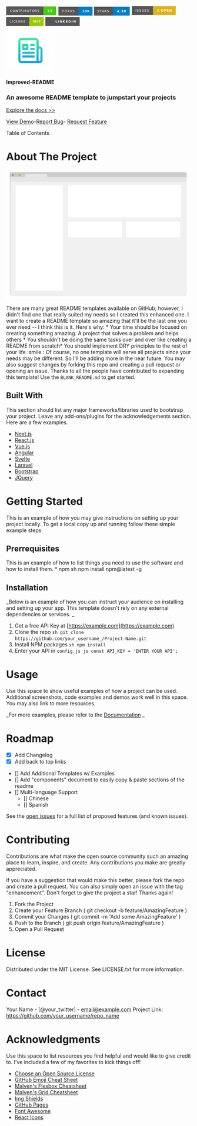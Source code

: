 ![Contributors](contributors.PNG)
![Forks](Forks.PNG)
![STARS](stars.PNG)
![Issues](issuesPNG.PNG)
![License](liocense.PNG)
![LINKEDIN](linkedin.PNG)


![README](Readme.PNG)
#### Improved-README
### An awesome README template to jumpstart your projects

[Explore the docs >>](https://github.com/)

[View Demo](https://github.com/)-[Report Bug](https://github.com/)- [Request Feature](https://github.com/)

Table of Contents

# About The Project
![Project](project.PNG)

There are many great README templates available on GitHub; however, I didn't find one that really suited my needs so I created this enhanced one. I want to create a
README template so amazing that it'll be the last one you ever need -- I think this is it.
Here's why: * Your time should be focused on creating something amazing. A project that solves a problem and helps others * You shouldn't be doing the same tasks
over and over like creating a README from scratch* You should implement DRY principles to the rest of your life :smile :
Of course, no one template will serve all projects since your needs may be different. So I'll be adding more in the near future. You may also suggest changes by forking
this repo and creating a pull request or opening an issue. Thanks to all the people have contributed to expanding this template!
Use the ```BLANK_README.md``` to get started.

## Built With 
This section should list any major frameworks/libraries used to bootstrap your project. Leave any add-ons/plugins for the acknowledgements section. Here are a few
examples.

- [Next.js](https://nextjs.org/)
- [React.js](https://reactjs.org/)
- [Vue.js](https://vuejs.org/)
- [Angular](https://angular.io/)
- [Svelte](https://svelte.dev/)
- [Laravel](https://laravel.com/)
- [Bootstrap](https://getbootstrap.com/)
- [JQuery](https://jquery.com/)

# Getting Started
This is an example of how you may give instructions on setting up your project locally. To get a local copy up and running follow these simple example steps.

## Prerrequisites
This is an example of how to list things you need to use the software and how to install them. * npm sh npm install npm@latest -g

## Installation

_Below is an example of how you can instruct your audience on installing and setting up your app. This template doesn't rely on any external dependencies or services.
_

1. Get a free API Key at [https://example.com](https://example.com)
2. Clone the repo ```sh git clone https://github.com/your_username_/Project-Name.git```
3. Install NPM packages ```sh npm install```
4. Enter your API in ```config.js js const API_KEY = 'ENTER YOUR API';```

# Usage

Use this space to show useful examples of how a project can be used. Additional screenshots, code examples and demos work well in this space. You may also link
to more resources.

_For more examples, please refer to the [Documentation](https://example.com/)
_

# Roadmap 

- [x] Add Changelog
- [x] Add back to top links
- [] Add Additional Templates w/ Examples
- [] Add "components" document to easily copy & paste sections of the readme
- [] Multi-language Support
    - [] Chinese
    - [] Spanish
    
See the [open issues](https://github.com/othneildrew/Best-README-Template/issues) for a full list of proposed features (and known issues).

# Contributing
Contributions are what make the open source community such an amazing place to learn, inspire, and create. Any contributions you make are greatly appreciated.

If you have a suggestion that would make this better, please fork the repo and create a pull request. You can also simply open an issue with the tag "enhancement".
Don't forget to give the project a star! Thanks again!

1. Fork the Project
2. Create your Feature Branch ( git checkout -b feature/AmazingFeature )
3. Commit your Changes ( git commit -m 'Add some AmazingFeature' )
4. Push to the Branch ( git push origin feature/AmazingFeature )
5. Open a Pull Request

# License
Distributed under the MIT License. See LICENSE.txt for more information.

# Contact
Your Name - [@your_twitter] - email@example.com
Project Link: https://github.com/your_username/repo_name

# Acknowledgments
Use this space to list resources you find helpful and would like to give credit to. I've included a few of my favorites to kick things off!
- [Choose an Open Source License](https://choosealicense.com/)
- [GitHub Emoji Cheat Sheet](https://www.webfx.com/tools/emoji-cheat-sheet/)
- [Malven's Flexbox Cheatsheet](https://flexbox.malven.co/)
- [Malven's Grid Cheatsheet](https://grid.malven.co/)
- [Img Shields](https://grid.malven.co/)
- [GitHub Pages](https://pages.github.com/)
- [Font Awesome](https://fontawesome.com/)
- [React Icons](https://react-icons.github.io/react-icons/search)
